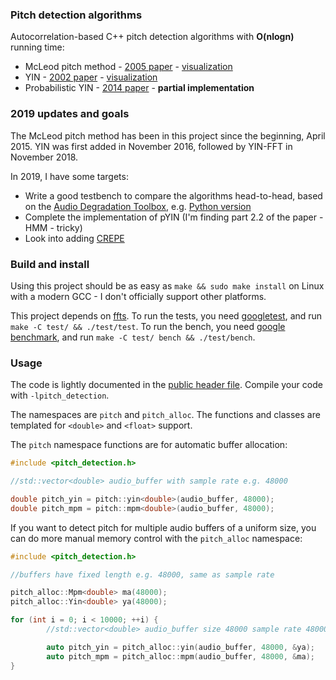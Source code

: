 ### Pitch detection algorithms

Autocorrelation-based C++ pitch detection algorithms with **O(nlogn)** running time:

* McLeod pitch method - [2005 paper](http://miracle.otago.ac.nz/tartini/papers/A_Smarter_Way_to_Find_Pitch.pdf) - [visualization](./misc/mcleod)
* YIN - [2002 paper](http://audition.ens.fr/adc/pdf/2002_JASA_YIN.pdf) - [visualization](./misc/yin)
* Probabilistic YIN - [2014 paper](https://www.eecs.qmul.ac.uk/~simond/pub/2014/MauchDixon-PYIN-ICASSP2014.pdf) - **partial implementation**

### 2019 updates and goals

The McLeod pitch method has been in this project since the beginning, April 2015. YIN was first added in November 2016, followed by YIN-FFT in November 2018.

In 2019, I have some targets:

* Write a good testbench to compare the algorithms head-to-head, based on the [Audio Degradation Toolbox](https://code.soundsoftware.ac.uk/projects/audio-degradation-toolbox), e.g. [Python version](https://github.com/EliosMolina/audio_degrader)
* Complete the implementation of pYIN (I'm finding part 2.2 of the paper - HMM - tricky)
* Look into adding [CREPE](https://github.com/marl/crepe)

### Build and install

Using this project should be as easy as `make && sudo make install` on Linux with a modern GCC - I don't officially support other platforms.

This project depends on [ffts](https://github.com/anthonix/ffts). To run the tests, you need [googletest](https://github.com/google/googletest), and run `make -C test/ && ./test/test`. To run the bench, you need [google benchmark](https://github.com/google/benchmark), and run `make -C test/ bench && ./test/bench`.

### Usage

The code is lightly documented in the [public header file](./include/pitch_detection.h). Compile your code with `-lpitch_detection`.

The namespaces are `pitch` and `pitch_alloc`. The functions and classes are templated for `<double>` and `<float>` support.

The `pitch` namespace functions are for automatic buffer allocation:

```c++
#include <pitch_detection.h>

//std::vector<double> audio_buffer with sample rate e.g. 48000

double pitch_yin = pitch::yin<double>(audio_buffer, 48000);
double pitch_mpm = pitch::mpm<double>(audio_buffer, 48000);
```

If you want to detect pitch for multiple audio buffers of a uniform size, you can do more manual memory control with the `pitch_alloc` namespace:

```c++
#include <pitch_detection.h>

//buffers have fixed length e.g. 48000, same as sample rate

pitch_alloc::Mpm<double> ma(48000);
pitch_alloc::Yin<double> ya(48000);

for (int i = 0; i < 10000; ++i) {
        //std::vector<double> audio_buffer size 48000 sample rate 48000

        auto pitch_yin = pitch_alloc::yin(audio_buffer, 48000, &ya);
        auto pitch_mpm = pitch_alloc::mpm(audio_buffer, 48000, &ma);
}
```

